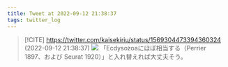```yaml
---
title: Tweet at 2022-09-12 21:38:37
tags: twitter_log
---
```


> [!CITE] https://twitter.com/kaisekiriu/status/1569304473394360324 (2022-09-12 21:38:37)
> ![](https://twitter.com/kaisekiriu/status/1569304473394360324)
> 「Ecdysozoaにほぼ相当する（Perrier 1897、および Seurat 1920）」と入れ替えれば大丈夫そう。
